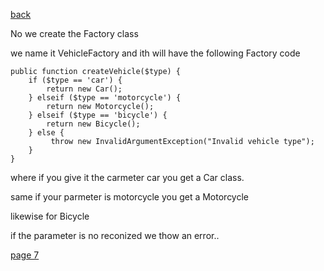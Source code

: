 [back](./page05.md)

No we create the Factory class

we name it VehicleFactory and ith will have the following Factory code

```
public function createVehicle($type) {
    if ($type == 'car') {
        return new Car();
    } elseif ($type == 'motorcycle') {
        return new Motorcycle();
    } elseif ($type == 'bicycle') {
        return new Bicycle();
    } else {
         throw new InvalidArgumentException("Invalid vehicle type");
    }
}

```

where if you give it the carmeter car you get a Car class.

same if your parmeter is motorcycle you get a Motorcycle

likewise for Bicycle

if the parameter is no reconized we thow an error..


[page 7](./page07.md)
